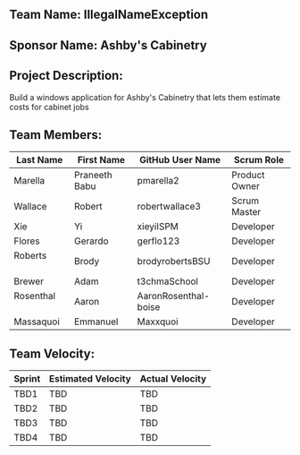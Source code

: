 ## Team Name: IllegalNameException

## Sponsor Name: Ashby's Cabinetry

## Project Description:
Build a windows application for Ashby's Cabinetry that lets them estimate costs for cabinet jobs

## Team Members:

Last Name       | First Name      | GitHub User Name     | Scrum Role
--------------- | --------------- | -------------------- | ---------------
Marella         | Praneeth Babu   | pmarella2            | Product Owner
Wallace         | Robert          | robertwallace3       | Scrum Master
Xie             | Yi              | xieyiISPM            | Developer
Flores          | Gerardo         | gerflo123            | Developer
Roberts         | Brody           | brodyrobertsBSU      | Developer
Brewer          | Adam            | t3chmaSchool         | Developer
Rosenthal       | Aaron           | AaronRosenthal-boise | Developer
Massaquoi       | Emmanuel        | Maxxquoi             | Developer

## Team Velocity:

Sprint | Estimated Velocity | Actual Velocity
------ | ------------------ | ---------------
TBD1   | TBD                | TBD
TBD2   | TBD                | TBD
TBD3   | TBD                | TBD
TBD4   | TBD                | TBD
